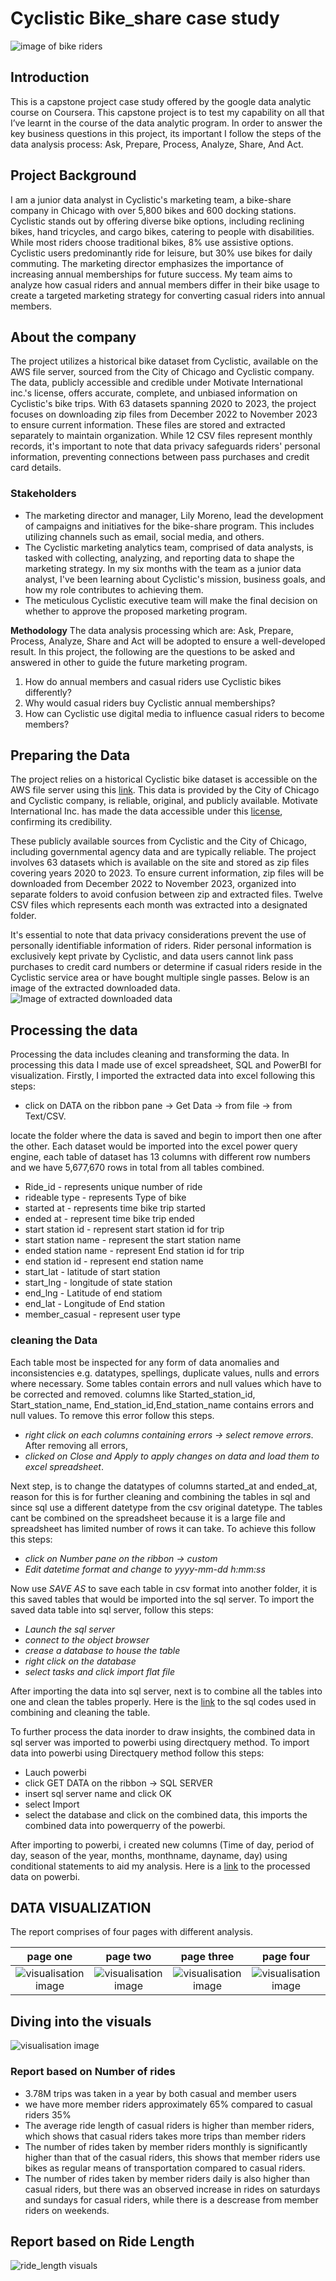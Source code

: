 # Cyclistic Bike_share case study
![image of bike riders](bike2.jpg)

## Introduction

This is a capstone project case study offered by the google data analytic course on Coursera. This capstone project is to test my capability on all that I’ve learnt in the course of the data analytic program. In order to answer the key business questions in this project, its important I follow the steps of the data analysis process: Ask, Prepare, Process, Analyze, Share, And Act.

## Project Background

I am a junior data analyst in Cyclistic's marketing team, a bike-share company in Chicago with over 5,800 bikes and 600 docking stations. Cyclistic stands out by offering diverse bike options, including reclining bikes, hand tricycles, and cargo bikes, catering to people with disabilities. While most riders choose traditional bikes, 8% use assistive options. Cyclistic users predominantly ride for leisure, but 30% use bikes for daily commuting. The marketing director emphasizes the importance of increasing annual memberships for future success. My team aims to analyze how casual riders and annual members differ in their bike usage to create a targeted marketing strategy for converting casual riders into annual members.

## About the company

The project utilizes a historical bike dataset from Cyclistic, available on the AWS file server, sourced from the City of Chicago and Cyclistic company. The data, publicly accessible and credible under Motivate International inc.'s license, offers accurate, complete, and unbiased information on Cyclistic's bike trips. With 63 datasets spanning 2020 to 2023, the project focuses on downloading zip files from December 2022 to November 2023 to ensure current information. These files are stored and extracted separately to maintain organization. While 12 CSV files represent monthly records, it's important to note that data privacy safeguards riders' personal information, preventing connections between pass purchases and credit card details.
### Stakeholders
+ The marketing director and manager, Lily Moreno, lead the development of campaigns and initiatives for the bike-share program. This includes utilizing channels such as email, social media, and others.
+ The Cyclistic marketing analytics team, comprised of data analysts, is tasked with collecting, analyzing, and reporting data to shape the marketing strategy. In my six months with the team as a junior data analyst, I've been learning about Cyclistic's mission, business goals, and how my role contributes to achieving them.
+ The meticulous Cyclistic executive team will make the final decision on whether to approve the proposed marketing program.

**Methodology**
The data analysis processing which are: Ask, Prepare, Process, Analyze, Share and Act will be adopted to ensure a well-developed result.
In this project, the following are the questions to be asked and answered in other to guide the future marketing program.

1. How do annual members and casual riders use Cyclistic bikes differently?
2. Why would casual riders buy Cyclistic annual memberships?
3. How can Cyclistic use digital media to influence casual riders to become members?

## Preparing the Data

The project relies on a historical Cyclistic bike dataset is accessible on the AWS file server using this [link](https://divvy-tripdata.s3.amazonaws.com/index.html). This data is provided by the City of Chicago and Cyclistic company, is reliable, original, and publicly available. Motivate International Inc. has made the data accessible under this [license](https://divvybikes.com/data-license-agreement), confirming its credibility.

These publicly available sources from Cyclistic and the City of Chicago, including governmental agency data and are typically reliable. The project involves 63 datasets which is available on the site and stored as zip files covering years 2020 to 2023. To ensure current information, zip files will be downloaded from December 2022 to November 2023, organized into separate folders to avoid confusion between zip and extracted files. Twelve CSV files which represents each month was extracted into a designated folder.

It's essential to note that data privacy considerations prevent the use of personally identifiable information of riders. Rider personal information is exclusively kept private by Cyclistic, and data users cannot link pass purchases to credit card numbers or determine if casual riders reside in the Cyclistic service area or have bought multiple single passes.
Below is an image of the extracted downloaded data.
![Image of extracted downloaded data](https://github.com/Olaseni-Ajeboriogbon/Google-Data-Analysis-capstone-project/blob/main/cyclist_downloadedfile.png)

## Processing the data

Processing the data includes cleaning and transforming the data. In processing this data I made use of excel spreadsheet, SQL and PowerBI for visualization.
Firstly, I imported the extracted data into excel following this steps:

+ click on DATA on the ribbon pane -> Get Data -> from file -> from Text/CSV.

locate the folder where the data is saved and begin to import then one after the other.
Each dataset would be imported into the excel power query engine, each table of dataset has 13 columns with different row numbers and we have 5,677,670 rows in total from all tables combined. 

* Ride_id - represents unique number of ride
* rideable type - represents Type of bike 
* started at - represents time bike trip started
* ended at - represent time bike trip ended
* start station id - represent start station id for trip
* start station name - represent the start station name
* ended station name - represent End station id for trip
* end station id - represent end station name
* start_lat - latitude of start station
* start_lng - longitude of state station
* end_lng - Latitude of end statiom
* end_lat - Longitude of End station
* member_casual - represent user type

### cleaning the Data

Each table most be inspected for any form of data anomalies and inconsistencies e.g. datatypes, spellings, duplicate values, nulls and errors where necessary. Some tables contain errors and null values which have to be corrected and removed. columns like Started_station_id, Start_station_name, End_station_id,End_station_name contains errors and null values.
To remove this error follow this steps.
* _right click on each columns containing errors  -> select remove errors_.
After removing all errors, 
* _clicked on _Close and Apply_ to apply changes on data and load them to excel spreadsheet_.
  
Next step, is to change the datatypes of columns started_at and ended_at, reason for this is for further cleaning and combining the tables in sql and  since sql use a different datetype from the csv original datetype. The tables cant be combined on the spreadsheet because it is a large file and spreadsheet has limited number of rows it can take. 
To achieve this follow this steps:
* _click on Number pane on the ribbon -> custom_ 
* _Edit datetime format and change to yyyy-mm-dd h:mm:ss_
  
Now use _SAVE AS_ to save each table in csv format into another folder, it is this saved tables that would be imported into the sql server.
To import the saved data table into sql server, follow this steps:

* _Launch the sql server_
* _connect to the object browser_
* _crease a database to house the table_
* _right click on the database_
* _select tasks and click import flat file_

After importing the data into sql server, next is to combine all the tables into one and clean the tables properly. 
Here is the [link](https://github.com/Olaseni-Ajeboriogbon/Google-Data-Analysis-capstone-project/blob/main/cyclistic_Bike_share.sql) to the sql codes used in combining and cleaning the table. 

To further process the data inorder to draw insights, the combined data in sql server was imported to powerbi using directquery method. To import data into powerbi using Directquery method follow this steps:
* Lauch powerbi
* click GET DATA on the ribbon -> SQL SERVER
* insert sql server name and click OK
* select Import
* select the database and click on the combined data, this imports the combined data into powerquerry of the powerbi.

After importing to powerbi, i created new columns (Time of day, period of day, season of the year, months, monthname, dayname, day) using conditional statements to aid my analysis.
Here is a [link](https://drive.google.com/file/d/1cD9EDTm0RyKjTJt5293lGUiELrJU41Fx/view?usp=sharing) to the processed data on powerbi.

## DATA VISUALIZATION

The report comprises of four pages with different analysis.

page one                               |             page two                |page three                            |page four
:-------------------------------------:|:-----------------------------------:|:------------------------------------:|:------------------------------------:
![visualisation image](dashboard.png)  |![visualisation image](page3.png)  |![visualisation image](page2.png)     |![visualisation image](map.png)

## Diving into the visuals

![visualisation image](dashboard.png)

### Report based on Number of rides

* 3.78M trips was taken in a year by both casual and member users
* we have more member riders approximately 65%  compared to casual riders 35%
* The average ride length of casual riders is higher than member riders, which shows that casual riders takes more trips than member riders
* The number of rides taken by member riders monthly is significantly higher than that of the casual riders, this shows that member riders use bikes as regular means of transportation compared to casual riders.
* The number of rides taken by member riders daily is also higher than casual riders, but there was an observed increase in rides on saturdays and sundays for casual riders, while there is a descrease from member riders on weekends.

## Report based on Ride Length
![ride_length visuals](page2.png)





